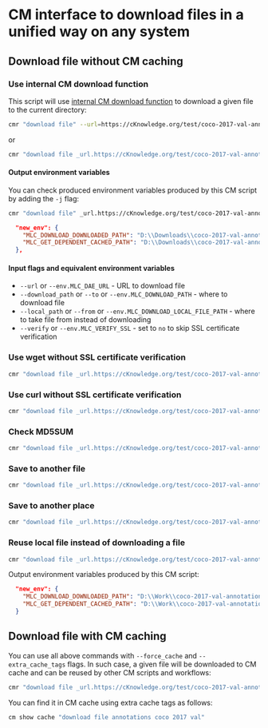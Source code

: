# CM interface to download files in a unified way on any system

## Download file without CM caching

### Use internal CM download function

This script will use [internal CM download function](https://github.com/mlcommons/ck/blob/master/mlc-mlops/automation/utils/module.py#L157) 
to download a given file to the current directory:

```bash
cmr "download file" --url=https://cKnowledge.org/test/coco-2017-val-annotations.zip
```
or

```bash
cmr "download file _url.https://cKnowledge.org/test/coco-2017-val-annotations.zip"
```

#### Output environment variables

You can check produced environment variables produced by this CM script by adding the `-j` flag:

```bash
cmr "download file" _url.https://cKnowledge.org/test/coco-2017-val-annotations.zip -j
```

```json
  "new_env": {
    "MLC_DOWNLOAD_DOWNLOADED_PATH": "D:\\Downloads\\coco-2017-val-annotations.zip",
    "MLC_GET_DEPENDENT_CACHED_PATH": "D:\\Downloads\\coco-2017-val-annotations.zip"
  },
```

#### Input flags and equivalent environment variables

* `--url` or `--env.MLC_DAE_URL` - URL to download file
* `--download_path` or `--to` or `--env.MLC_DOWNLOAD_PATH` - where to download file
* `--local_path` or `--from` or `--env.MLC_DOWNLOAD_LOCAL_FILE_PATH` - where to take file from instead of downloading
* `--verify` or `--env.MLC_VERIFY_SSL` - set to `no` to skip SSL certificate verification


### Use wget without SSL certificate verification

```bash
cmr "download file _url.https://cKnowledge.org/test/coco-2017-val-annotations.zip _wget" --verify=no
```

### Use curl without SSL certificate verification

```bash
cmr "download file _url.https://cKnowledge.org/test/coco-2017-val-annotations.zip _curl" --verify=no
```

### Check MD5SUM

```bash
cmr "download file _url.https://cKnowledge.org/test/coco-2017-val-annotations.zip _wget" --verify=no --env.MLC_DOWNLOAD_CHECKSUM=bbe2f8874ee9e33cf5d6906338027a56
```

### Save to another file

```bash
cmr "download file _url.https://cKnowledge.org/test/coco-2017-val-annotations.zip _wget" --verify=no --env.MLC_DOWNLOAD_FILENAME=xyz --env.MLC_DOWNLOAD_CHECKSUM=bbe2f8874ee9e33cf5d6906338027a56
```

### Save to another place

```bash
cmr "download file _url.https://cKnowledge.org/test/coco-2017-val-annotations.zip _wget" --verify=no --download_path=D:\Work --env.MLC_DOWNLOAD_CHECKSUM=bbe2f8874ee9e33cf5d6906338027a56
```

### Reuse local file instead of downloading a file

```bash
cmr "download file _url.https://cKnowledge.org/test/coco-2017-val-annotations.zip _wget" --verify=no --local_path="D:\Work\coco-2017-val-annotations.zip" --env.MLC_DOWNLOAD_CHECKSUM=bbe2f8874ee9e33cf5d6906338027a56 -j
```

Output environment variables produced by this CM script:
```json
  "new_env": {
    "MLC_DOWNLOAD_DOWNLOADED_PATH": "D:\\Work\\coco-2017-val-annotations.zip",
    "MLC_GET_DEPENDENT_CACHED_PATH": "D:\\Work\\coco-2017-val-annotations.zip"
  }
```

## Download file with CM caching

You can use all above commands with `--force_cache` and `--extra_cache_tags` flags.
In such case, a given file will be downloaded to CM cache and can be reused by other CM scripts and workflows:

```bash
cmr "download file _url.https://cKnowledge.org/test/coco-2017-val-annotations.zip _wget" --verify=no --env.MLC_DOWNLOAD_CHECKSUM=bbe2f8874ee9e33cf5d6906338027a56 --force_cache --extra_cache_tags=coco,2017,val,annotations
```

You can find it in CM cache using extra cache tags as follows:
```bash
cm show cache "download file annotations coco 2017 val"
```

